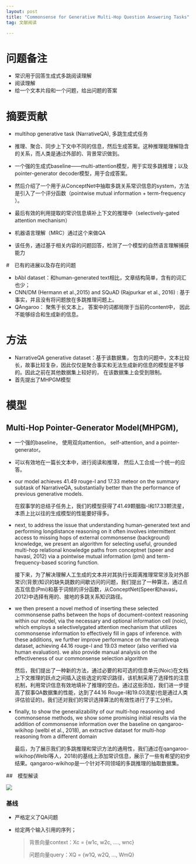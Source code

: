 ```yaml
---
layout: post
title: "Commonsense for Generative Multi-Hop Question Answering Tasks"
tag: 文献阅读

---
```


# 问题备注

- 常识用于回答生成式多跳阅读理解
- 阅读理解
- 给一个文本片段和一个问题，给出问题的答案

# 摘要贡献

- multihop generative task (NarrativeQA), 多跳生成式任务
- 推理、聚合、同步上下文中不同的信息，然后生成答案。这种推理能理解隐含的关系，而人类是通过外部的、背景常识做到。

- 一个强的生成式baseline——multi-attention模型，用于实现多跳推理；以及pointer-generator decoder模型，用于合成答案。
- 然后介绍了一个用于从ConceptNet中抽取多跳关系常识信息的system，方法是引入了一个评分函数（pointwise mutual information + term-frequency ）。
- 最后有效的利用提取的常识信息填补上下文的推理中（selectively-gated attention mechanism）

- 机器语言理解（MRC）通过这个来做QA
- 该任务，通过基于相关内容的问题回答，检测了一个模型的自然语言理解捕获能力

#　已有的进展以及存在的问题

- bAbI dataset：和human-generated text相比，文章结构简单，含有的词汇也少；
- CNN/DM (Hermann et al.,2015) and SQuAD (Rajpurkar et al., 2016) : 基于事实，并且没有将问题放在多跳推理问题上。
- QAngaroo： 聚焦于长文本上， 答案中的词都局限于当前的content中， 因此不能够综合和生成新的信息。

# 方法

- NarrativeQA generative dataset：基于该数据集， 包含的问题中，文本比较长，故事比较复杂，因此仅仅是聚合事实和无法生成新的信息的模型是不够的。因此之前在其他数据集上较好的， 在该数据集上会受到限制。
- 首先提出了MHPGM模型



# 模型

## Multi-Hop Pointer-Generator Model(MHPGM),

- 一个强的baseline， 使用双向attention， self-attention, and a pointer-generator。

- 可以有效地在一篇长文本中，进行阅读和推理， 然后人工合成一个统一的应答。

- our model achieves 41.49 rouge-l and 17.33 meteor on the summary subtask of NarrativeQA, substantially better than the performance of previous generative models.

  在叙事学的总结子任务上，我们的模型获得了41.49颗胭脂-l和17.33颗流星，本质上比以往的生成模型的性能要好得多。

- next, to address the issue that understanding human-generated text and performing longdistance reasoning on it often involves intermittent access to missing hops of external commonsense (background) knowledge, we present an algorithm for selecting useful, grounded multi-hop relational knowledge paths from conceptnet (speer and havasi, 2012) via a pointwise mutual information (pmi) and term-frequency-based scoring function.

  接下来，为了解决理解人工生成的文本并对其执行长距离推理常常涉及对外部常识(背景)知识的缺失跳数的间歇访问的问题，我们提出了一种算法，通过点态互信息(Pmi)和基于词频的评分函数，从ConceptNet(Speer和havasi，2012)中选择有用的、接地的多跳关系知识路径。

- we then present a novel method of inserting these selected commonsense paths between the hops of document-context reasoning within our model, via the necessary and optional information cell (noic), which employs a selectivelygated attention mechanism that utilizes commonsense information to effectively fill in gaps of inference. with these additions, we further improve performance on the narrativeqa dataset, achieving 44.16 rouge-l and 19.03 meteor (also verified via human evaluation). we also provide manual analysis on the effectiveness of our commonsense selection algorithm

  然后，我们提出了一种新的方法，通过必要的和可选的信息单元(Noic)在文档上下文推理的跃点之间插入这些选定的常识路径，该机制采用了选择性的注意机制，利用常识信息有效地填补了推理的空白。通过这些添加，我们进一步提高了叙事QA数据集的性能，达到了44.16 Rouge-l和19.03流星(也是通过人类评估验证的)。我们还对我们的常识选择算法的有效性进行了手工分析。

- finally, to show the generalizability of our multi-hop reasoning and commonsense methods, we show some promising initial results via the addition of commonsense information over the baseline on qangaroo-wikihop (welbl et al., 2018), an extractive dataset for multi-hop reasoning from a different domain

  最后，为了展示我们的多跳推理和常识方法的通用性，我们通过在qangaroo-wikihop(Welbl等人，2018)的基线上添加常识信息，展示了一些有希望的初步结果。qangaroo-wikihop是一个针对不同领域的多跳推理的抽取数据集。


##　模型解读

![](E:\yaolinxia\workspace\practice\practice\images\flask\微信截图_20190117180331.png)

### 基线

- 严格定义了QA问题

- 给定两个输入引用的序列；

  > 背景向量context：Xc = {w1c, w2c, ...., wnc}
  >
  > 问题向量query：XQ = {w1Q, w2Q, ..., WmQ}









